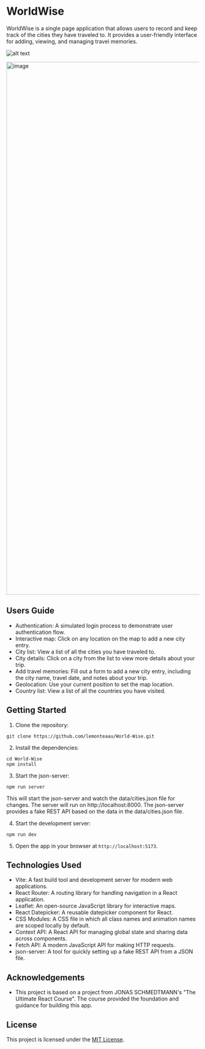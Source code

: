 # WorldWise

WorldWise is a single page application that allows users to record and keep track of the cities they have traveled to. It provides a user-friendly interface for adding, viewing, and managing travel memories.


![alt text](image-1.png)

<img width="1388" alt="image" src="https://github.com/lemonteaau/World-Wise/assets/104964583/910dcaee-acf6-4b21-a45d-2a2953375603">


## Users Guide

- Authentication: A simulated login process to demonstrate user authentication flow.
- Interactive map: Click on any location on the map to add a new city entry.
- City list: View a list of all the cities you have traveled to.
- City details: Click on a city from the list to view more details about your trip.
- Add travel memories: Fill out a form to add a new city entry, including the city name, travel date, and notes about your trip.
- Geolocation: Use your current position to set the map location.
- Country list: View a list of all the countries you have visited.


## Getting Started

1. Clone the repository:

```
git clone https://github.com/lemonteaau/World-Wise.git
```

2. Install the dependencies:

```
cd World-Wise
npm install
```

3. Start the json-server:

```
npm run server
```

This will start the json-server and watch the data/cities.json file for changes. The server will run on http://localhost:8000. The json-server provides a fake REST API based on the data in the data/cities.json file.

4. Start the development server:

```
npm run dev
```

5. Open the app in your browser at `http://localhost:5173`.


## Technologies Used

- Vite: A fast build tool and development server for modern web applications.
- React Router: A routing library for handling navigation in a React application.
- Leaflet: An open-source JavaScript library for interactive maps.
- React Datepicker: A reusable datepicker component for React.
- CSS Modules: A CSS file in which all class names and animation names are scoped locally by default.
- Context API: A React API for managing global state and sharing data across components.
- Fetch API: A modern JavaScript API for making HTTP requests.
- json-server: A tool for quickly setting up a fake REST API from a JSON file.


## Acknowledgements

- This project is based on a project from JONAS SCHMEDTMANN's "The Ultimate React Course". The course provided the foundation and guidance for building this app.


## License

This project is licensed under the [MIT License](https://github.com/lemonteaau/World-Wise/blob/main/LICENSE).
